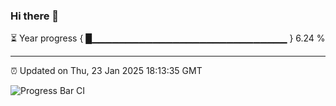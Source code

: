 ### Hi there 👋

⏳ Year progress { █▁▁▁▁▁▁▁▁▁▁▁▁▁▁▁▁▁▁▁▁▁▁▁▁▁▁▁▁▁ } 6.24 %

---

⏰ Updated on Thu, 23 Jan 2025 18:13:35 GMT

![Progress Bar CI](https://github.com/Shyam-Makwana/GitHub-Actions-Demo/workflows/Progress%20Bar%20CI/badge.svg)

